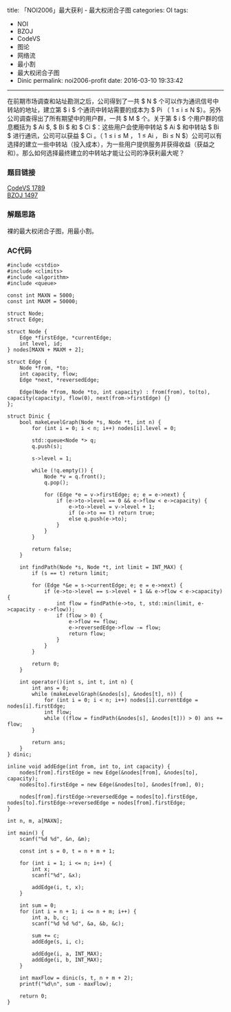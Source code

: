title: 「NOI2006」最大获利 - 最大权闭合子图
categories: OI
tags: 
  - NOI
  - BZOJ
  - CodeVS
  - 图论
  - 网络流
  - 最小割
  - 最大权闭合子图
  - Dinic
permalink: noi2006-profit
date: 2016-03-10 19:33:42
---

在前期市场调查和站址勘测之后，公司得到了一共 $ N $ 个可以作为通讯信号中转站的地址，建立第 $ i $ 个通讯中转站需要的成本为 $ Pi $（$ 1 ≤ i ≤ N $）。另外公司调查得出了所有期望中的用户群，一共 $ M $ 个。关于第 $ i $ 个用户群的信息概括为 $ Ai $, $ Bi $ 和 $ Ci $：这些用户会使用中转站 $ Ai $ 和中转站 $ Bi $ 进行通讯，公司可以获益 $ Ci $。（$ 1 ≤ i ≤ M $，$ 1 ≤ Ai $，$ Bi ≤ N $）公司可以有选择的建立一些中转站（投入成本），为一些用户提供服务并获得收益（获益之和）。那么如何选择最终建立的中转站才能让公司的净获利最大呢？

<!-- more -->

### 题目链接
[CodeVS 1789](http://codevs.cn/problem/1789/)  
[BZOJ 1497](http://www.lydsy.com/JudgeOnline/problem.php?id=1497)

### 解题思路
裸的最大权闭合子图，用最小割。

### AC代码
<!-- c++ -->
```
#include <cstdio>
#include <climits>
#include <algorithm>
#include <queue>

const int MAXN = 5000;
const int MAXM = 50000;

struct Node;
struct Edge;

struct Node {
	Edge *firstEdge, *currentEdge;
	int level, id;
} nodes[MAXN + MAXM + 2];

struct Edge {
	Node *from, *to;
	int capacity, flow;
	Edge *next, *reversedEdge;

	Edge(Node *from, Node *to, int capacity) : from(from), to(to), capacity(capacity), flow(0), next(from->firstEdge) {}
};

struct Dinic {
	bool makeLevelGraph(Node *s, Node *t, int n) {
		for (int i = 0; i < n; i++) nodes[i].level = 0;

		std::queue<Node *> q;
		q.push(s);

		s->level = 1;

		while (!q.empty()) {
			Node *v = q.front();
			q.pop();

			for (Edge *e = v->firstEdge; e; e = e->next) {
				if (e->to->level == 0 && e->flow < e->capacity) {
					e->to->level = v->level + 1;
					if (e->to == t) return true;
					else q.push(e->to);
				}
			}
		}

		return false;
	}

	int findPath(Node *s, Node *t, int limit = INT_MAX) {
		if (s == t) return limit;

		for (Edge *&e = s->currentEdge; e; e = e->next) {
			if (e->to->level == s->level + 1 && e->flow < e->capacity) {
				int flow = findPath(e->to, t, std::min(limit, e->capacity - e->flow));
				if (flow > 0) {
					e->flow += flow;
					e->reversedEdge->flow -= flow;
					return flow;
				}
			}
		}

		return 0;
	}

	int operator()(int s, int t, int n) {
		int ans = 0;
		while (makeLevelGraph(&nodes[s], &nodes[t], n)) {
			for (int i = 0; i < n; i++) nodes[i].currentEdge = nodes[i].firstEdge;
			int flow;
			while ((flow = findPath(&nodes[s], &nodes[t])) > 0) ans += flow;
		}

		return ans;
	}
} dinic;

inline void addEdge(int from, int to, int capacity) {
	nodes[from].firstEdge = new Edge(&nodes[from], &nodes[to], capacity);
	nodes[to].firstEdge = new Edge(&nodes[to], &nodes[from], 0);

	nodes[from].firstEdge->reversedEdge = nodes[to].firstEdge, nodes[to].firstEdge->reversedEdge = nodes[from].firstEdge;
}

int n, m, a[MAXN];

int main() {
	scanf("%d %d", &n, &m);

	const int s = 0, t = n + m + 1;
	
	for (int i = 1; i <= n; i++) {
		int x;
		scanf("%d", &x);

		addEdge(i, t, x);
	}

	int sum = 0;
	for (int i = n + 1; i <= n + m; i++) {
		int a, b, c;
		scanf("%d %d %d", &a, &b, &c);

		sum += c;
		addEdge(s, i, c);

		addEdge(i, a, INT_MAX);
		addEdge(i, b, INT_MAX);
	}

	int maxFlow = dinic(s, t, n + m + 2);
	printf("%d\n", sum - maxFlow);

	return 0;
}
```
